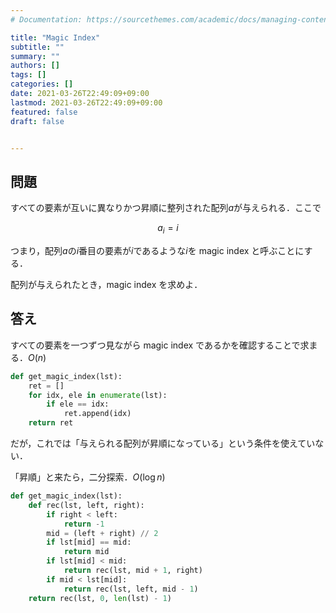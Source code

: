 ```yaml
---
# Documentation: https://sourcethemes.com/academic/docs/managing-content/

title: "Magic Index"
subtitle: ""
summary: ""
authors: []
tags: []
categories: []
date: 2021-03-26T22:49:09+09:00
lastmod: 2021-03-26T22:49:09+09:00
featured: false
draft: false


---
```


## 問題

すべての要素が互いに異なりかつ昇順に整列された配列$a$が与えられる．ここで

$$
a_i = i
$$

つまり，配列$a$の$i$番目の要素が$i$であるような$i$を magic index と呼ぶことにする．

配列が与えられたとき，magic index を求めよ．

## 答え

すべての要素を一つずつ見ながら magic index であるかを確認することで求まる．$O(n)$

```python
def get_magic_index(lst):
    ret = []
    for idx, ele in enumerate(lst):
        if ele == idx:
            ret.append(idx)
    return ret
```

だが，これでは「与えられる配列が昇順になっている」という条件を使えていない．

「昇順」と来たら，二分探索．$O(\log n)$

```python
def get_magic_index(lst):
    def rec(lst, left, right):
        if right < left:
            return -1
        mid = (left + right) // 2
        if lst[mid] == mid:
            return mid
        if lst[mid] < mid:
            return rec(lst, mid + 1, right)
        if mid < lst[mid]:
            return rec(lst, left, mid - 1)
    return rec(lst, 0, len(lst) - 1)
```
